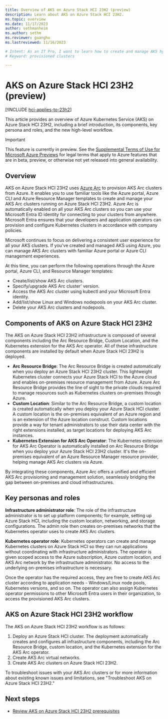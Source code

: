 ```yaml
---
title: Overview of AKS on Azure Stack HCI 23H2 (preview)
description: Learn about AKS on Azure Stack HCI 23H2.
ms.topic: overview
ms.date: 11/17/2023
author: sethmanheim
ms.author: sethm 
ms.reviewer: guanghu
ms.lastreviewed: 11/16/2023

# Intent: As an IT Pro, I want to learn how to create and manage AKS hybrid clusters on HCI
# Keyword: provisioned clusters 

---
```


# AKS on Azure Stack HCI 23H2 (preview)

[!INCLUDE [hci-applies-to-23h2](includes/hci-applies-to-23h2.md)]

This article provides an overview of Azure Kubernetes Service (AKS) on Azure Stack HCI 23H2, including a brief introduction, its components, key persona and roles, and the new high-level workflow.

> [!IMPORTANT]
> This feature is currently in preview. See the [Supplemental Terms of Use for Microsoft Azure Previews](https://azure.microsoft.com/support/legal/preview-supplemental-terms/) for legal terms that apply to Azure features that are in beta, preview, or otherwise not yet released
> into general availability.

## Overview

AKS on Azure Stack HCI 23H2 uses [Azure Arc](/azure/azure-arc/overview) to provision AKS Arc clusters from Azure. It enables you to use familiar tools like the Azure portal, Azure CLI and Azure Resource Manager templates to create and manage your AKS Arc clusters running on Azure Stack HCI 23H2. Azure Arc is automatically enabled on all your AKS Arc clusters so you can use your Microsoft Entra ID identity for connecting to your clusters from anywhere. Microsoft Entra ensures that your developers and application operators can provision and configure Kubernetes clusters in accordance with company policies.

Microsoft continues to focus on delivering a consistent user experience for all your AKS clusters. If you've created and managed AKS using Azure, you can manage AKS Arc clusters with familiar Azure portal or Azure CLI management experiences.

At this time, you can perform the following operations through the Azure portal, Azure CLI, and Resource Manager templates:

- Create/list/show AKS Arc clusters.
- Specify/upgrade AKS Arc cluster' version.
- Access the AKS Arc cluster using kubectl and your Microsoft Entra identity.
- Add/list/show Linux and Windows nodepools on your AKS Arc cluster.
- Delete your AKS Arc clusters and nodepools.

## Components of AKS on Azure Stack HCI 23H2

The AKS on Azure Stack HCI 23H2 infrastructure is composed of several components including the Arc Resource Bridge, Custom Location, and the Kubernetes extension for the AKS Arc operator. All of these infrastructure components are installed by default when Azure Stack HCI 23H2 is deployed.

- **Arc Resource Bridge**: The Arc Resource Bridge is created automatically when you deploy an Azure Stack HCI 23H2 cluster. This lightweight Kubernetes cluster connects your Azure Stack HCI to the Azure cloud and enables on-premises resource management from Azure. Azure Arc Resource Bridge provides the line of sight to the private clouds required to manage resources such as Kubernetes clusters on-premises through Azure.
- **Custom Location**: Similar to the Arc Resource Bridge, a custom location is created automatically when you deploy your Azure Stack HCI cluster. A custom location is the on-premises equivalent of an Azure region and is an extension of the Azure location construct. Custom locations provide a way for tenant administrators to use their data center with the right extensions installed, as target locations for deploying AKS Arc instances.
- **Kubernetes Extension for AKS Arc Operator**: The Kubernetes extension for AKS Arc Operator is automatically installed on Arc Resource Bridge when you deploy your Azure Stack HCI 23H2 cluster. It's the on-premises equivalent of an Azure Resource Manager resource provider, helping manage AKS Arc clusters via Azure.

By integrating these components, Azure Arc offers a unified and efficient AKS Arc provisioning and management solution, seamlessly bridging the gap between on-premises and cloud infrastructures.

## Key personas and roles

**Infrastructure administrator role**: The role of the infrastructure administrator is to set up platform components; for example, setting up Azure Stack HCI, including the custom location, networking, and storage configurations. The admin role then creates on-premises networks that the Kubernetes operator uses to create AKS Arc clusters.

**Kubernetes operator role**: Kubernetes operators can create and manage Kubernetes clusters on Azure Stack HCI so they can run applications without coordinating with infrastructure administrators. The operator is given scoped access to the Azure subscription, Azure custom location, and AKS Arc network by the infrastructure administrator. No access to the underlying on-premises infrastructure is necessary.

Once the operator has the required access, they are free to create AKS Arc cluster according to application needs - Windows/Linux node pools,
Kubernetes versions, and so on. The operator can also assign Kubernetes operator permissions to other Microsoft Entra users in their organization, to access the provisioned AKS Arc clusters.

## AKS on Azure Stack HCI 23H2 workflow

The AKS on Azure Stack HCI 23H2 workflow is as follows:

1. Deploy an Azure Stack HCI cluster. The deployment automatically creates and configures all infrastructure components, including the Arc Resource Bridge, custom location, and the Kubernetes extension for the AKS Arc operator.
2. Create AKS Arc virtual networks.
3. Create AKS Arc clusters on Azure Stack HCI 23H2.

To troubleshoot issues with your AKS Arc clusters or for more information about existing known issues and limitations, see "Troubleshoot AKS on Azure Stack HCI 23H2."

## Next steps

- [Review AKS on Azure Stack HCI 23H2 prerequisites](aks-hci-network-system-requirements.md)
